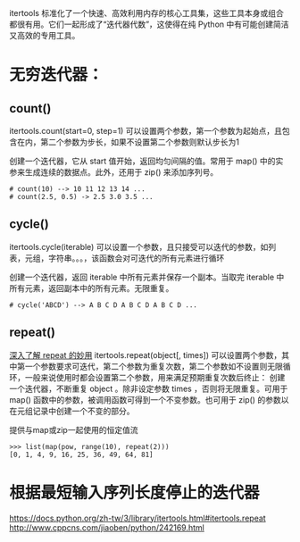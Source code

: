 itertools 标准化了一个快速、高效利用内存的核心工具集，这些工具本身或组合都很有用。它们一起形成了“迭代器代数”，这使得在纯 Python 中有可能创建简洁又高效的专用工具。

# 无穷迭代器：
## count()
itertools.count(start=0, step=1)
可以设置两个参数，第一个参数为起始点，且包含在内，第二个参数为步长，如果不设置第二个参数则默认步长为1

创建一个迭代器，它从 start 值开始，返回均匀间隔的值。常用于 map() 中的实参来生成连续的数据点。此外，还用于 zip() 来添加序列号。
```
# count(10) --> 10 11 12 13 14 ...
# count(2.5, 0.5) -> 2.5 3.0 3.5 ...
```
## cycle()
itertools.cycle(iterable)
可以设置一个参数，且只接受可以迭代的参数，如列表，元组，字符串。。。，该函数会对可迭代的所有元素进行循环

创建一个迭代器，返回 iterable 中所有元素并保存一个副本。当取完 iterable 中所有元素，返回副本中的所有元素。无限重复。
```
# cycle('ABCD') --> A B C D A B C D A B C D ...
```
## repeat()
[深入了解 repeat 的妙用](./itertools.repeat.md)
itertools.repeat(object[, times])
可以设置两个参数，其中第一个参数要求可迭代，第二个参数为重复次数，第二个参数如不设置则无限循环，一般来说使用时都会设置第二个参数，用来满足预期重复次数后终止：
创建一个迭代器，不断重复 object 。除非设定参数 times ，否则将无限重复。可用于 map() 函数中的参数，被调用函数可得到一个不变参数。也可用于 zip() 的参数以在元组记录中创建一个不变的部分。

提供与map或zip一起使用的恒定值流
```
>>> list(map(pow, range(10), repeat(2)))
[0, 1, 4, 9, 16, 25, 36, 49, 64, 81]
``` 

# 根据最短输入序列长度停止的迭代器
https://docs.python.org/zh-tw/3/library/itertools.html#itertools.repeat
http://www.cppcns.com/jiaoben/python/242169.html
